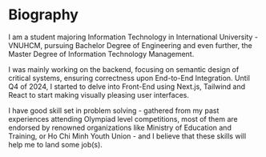 # Biography

I am a student majoring Information Technology in International University - VNUHCM, pursuing Bachelor Degree of Engineering and even further, the Master Degree of Information Technology Management. 

I was mainly working on the backend, focusing on semantic design of critical systems, ensuring correctness upon End-to-End Integration. Until Q4 of 2024, I started to delve into Front-End using Next.js, Tailwind and React to start making visually pleasing user interfaces.

I have good skill set in problem solving - gathered from my past experiences attending Olympiad level competitions, most of them are endorsed by renowned organizations like Ministry of Education and Training, or Ho Chi Minh Youth Union - and I believe that these skills will help me to land some job(s).
